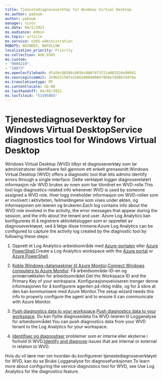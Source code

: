 ```yaml
---
title: Tjenestediagnoseverktøy for Windows Virtual Desktop
ms.author: pebaum
author: pebaum
manager: scotv
ms.date: 04/5/2021
ms.audience: Admin
ms.topic: article
ms.service: o365-administration
ROBOTS: NOINDEX, NOFOLLOW
localization_priority: Priority
ms.collection: Adm_O365
ms.custom:
- "9004219"
- "10873"
ms.openlocfilehash: dfa59c86508c8658c880f4f3f21a002524e909d1
ms.sourcegitcommit: 254b25150fa326628084d08479b0e7dd8b7d479a
ms.translationtype: MT
ms.contentlocale: nb-NO
ms.lasthandoff: 04/05/2021
ms.locfileid: "51595865"
---
```

# <a name="service-diagnostics-tool-for-windows-virtual-desktop"></a><span data-ttu-id="7acf4-102">Tjenestediagnoseverktøy for Windows Virtual Desktop</span><span class="sxs-lookup"><span data-stu-id="7acf4-102">Service diagnostics tool for Windows Virtual Desktop</span></span>

<span data-ttu-id="7acf4-103">Windows Virtual Desktop (WVD) tilbyr et diagnoseverktøy som lar administratorer identifisere feil gjennom ett enkelt grensesnitt.</span><span class="sxs-lookup"><span data-stu-id="7acf4-103">Windows Virtual Desktop (WVD) offers a diagnostic tool that lets admins identify errors through a single interface.</span></span> <span data-ttu-id="7acf4-104">Dette verktøyet logger diagnoserelatert informasjon når WVD brukes av noen som har tilordnet en WVD-rolle.</span><span class="sxs-lookup"><span data-stu-id="7acf4-104">This tool logs diagnostics-related info whenever WVD is used by someone assigned a WVD role.</span></span> <span data-ttu-id="7acf4-105">Hver logg inneholder informasjon om WVD-rollen som er involvert i aktiviteten, feilmeldingene som vises under økten, og informasjonen om leieren og brukeren.</span><span class="sxs-lookup"><span data-stu-id="7acf4-105">Each log contains info about the WVD role involved in the activity, the error messages that appear during the session, and the info about the tenant and user.</span></span> <span data-ttu-id="7acf4-106">Azure Log Analytics kan konfigureres til å registrere aktivitetsloggen som er opprettet av diagnoseverktøyet, ved å følge disse trinnene:</span><span class="sxs-lookup"><span data-stu-id="7acf4-106">Azure Log Analytics can be configured to capture the activity log created by the diagnostic tool by following these steps:</span></span>

1. <span data-ttu-id="7acf4-107">Opprett et Log Analytics-arbeidsområde med [Azure-portalen](https://go.microsoft.com/fwlink/?linkid=2129500) eller [Azure PowerShell.](https://go.microsoft.com/fwlink/?linkid=2129501)</span><span class="sxs-lookup"><span data-stu-id="7acf4-107">Create a Log Analytics workspace with the [Azure portal](https://go.microsoft.com/fwlink/?linkid=2129500) or [Azure PowerShell](https://go.microsoft.com/fwlink/?linkid=2129501).</span></span>

1. <span data-ttu-id="7acf4-108">[Koble Windows-datamaskiner til Azure Monitor](https://go.microsoft.com/fwlink/?linkid=2129913).</span><span class="sxs-lookup"><span data-stu-id="7acf4-108">[Connect Windows computers to Azure Monitor](https://go.microsoft.com/fwlink/?linkid=2129913).</span></span> <span data-ttu-id="7acf4-109">Få arbeidsområde-ID-en og primærnøkkelen for arbeidsområdet.</span><span class="sxs-lookup"><span data-stu-id="7acf4-109">Get the Workspace ID and the Primary Key of your workspace.</span></span> <span data-ttu-id="7acf4-110">Konfigurasjonsveiviseren trenger denne informasjonen for å konfigurere agenten på riktig måte, og for å sikre at den kan kommunisere med Azure Monitor.</span><span class="sxs-lookup"><span data-stu-id="7acf4-110">The setup wizard needs this info to properly configure the agent and to ensure it can communicate with Azure Monitor.</span></span>

1. <span data-ttu-id="7acf4-111">[Push diagnostics data to your workspace](https://go.microsoft.com/fwlink/?linkid=2128284).</span><span class="sxs-lookup"><span data-stu-id="7acf4-111">[Push diagnostics data to your workspace](https://go.microsoft.com/fwlink/?linkid=2128284).</span></span> <span data-ttu-id="7acf4-112">Du kan flytte diagnosedata fra WVD-leieren til Logganalyse for arbeidsområdet.</span><span class="sxs-lookup"><span data-stu-id="7acf4-112">You can push diagnostics data from your WVD tenant to the Log Analytics for your workspace.</span></span>

1. <span data-ttu-id="7acf4-113">[Identifiser og diagnostiser](https://docs.microsoft.com/azure/virtual-desktop/diagnostics-role-service#diagnose-issues-with-powershell) problemer som er interne eller eksterne i forhold til WVD.</span><span class="sxs-lookup"><span data-stu-id="7acf4-113">[Identify and diagnose](https://docs.microsoft.com/azure/virtual-desktop/diagnostics-role-service#diagnose-issues-with-powershell) issues that are internal or external in relation to WVD.</span></span>

<span data-ttu-id="7acf4-114">Hvis du vil lære mer om hvordan du konfigurerer tjenestediagnoseverktøyet for WVD, kan du se Bruke Logganalyse for diagnosefunksjonen.</span><span class="sxs-lookup"><span data-stu-id="7acf4-114">To learn more about configuring the service diagnostics tool for WVD, see Use Log Analytics for the diagnostics feature.</span></span>